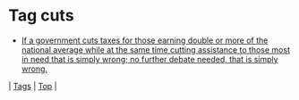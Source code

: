 <!--
title: Tag cuts
date: 2020-06-28T15:26:58.701Z
tags:
-->
# Tag cuts

 * [If a government cuts taxes for those earning double or more of the national average while at the same time cutting assistance to those most in need that is simply wrong; no further debate needed, that is simply wrong.](141433797349.md)

| [Tags](tags.md) | [Top](index.md) |
